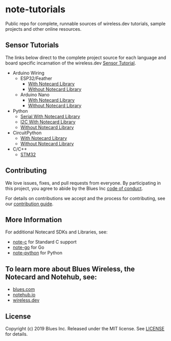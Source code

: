 # note-tutorials

Public repo for complete, runnable sources of wireless.dev tutorials, sample projects and other online resources.

## Sensor Tutorials

The links below direct to the complete project source for each language and board specific incarnation of the wireless.dev [Sensor Tutorial](https://guides/sensor-tutorial).

- Arduino Wiring
  - ESP32/Feather
    - [With Notecard Library](/sensor-tutorials/arduino-wiring/esp32-with-library/esp32-with-library.ino)
    - [Without Notecard Library](/sensor-tutorials/arduino-wiring/esp32-no-library/esp32-no-library.ino)
  - Arduino Nano
    - [With Notecard Library](/sensor-tutorials/arduino-wiring/nano-with-library/nano-with-library.ino)
    - [Without Notecard Library](/sensor-tutorials/arduino-wiring/nano-no-library/nano-no-library.ino)
- Python
  - [Serial With Notecard Library](/sensor-tutorials/python/serial-with-library/sensors.py)
  - [I2C With Notecard Library](/sensor-tutorials/python/i2c-with-library/sensors.py)
  - [Without Notecard Library](/sensor-tutorials/python/no-library/sensors.py)
- CircuitPython
  - [With Notecard Library](/sensor-tutorials/circuitpython/with-notecard-library/code.py)
  - [Without Notecard Library](/sensor-tutorials/circuitpython/no-library/code.py)
- C/C++
  - [STM32](/sensor-tutorials/stm32-c)

## Contributing

We love issues, fixes, and pull requests from everyone. By participating in this
project, you agree to abide by the Blues Inc [code of conduct].

For details on contributions we accept and the process for contributing, see our
[contribution guide](CONTRIBUTING.md).

## More Information

For additional Notecard SDKs and Libraries, see:

* [note-c](note-c) for Standard C support
* [note-go](note-go) for Go
* [note-python](note-python) for Python

## To learn more about Blues Wireless, the Notecard and Notehub, see:

* [blues.com](https://blues.io)
* [notehub.io][Notehub]
* [wireless.dev](https://wireless.dev)

## License

Copyright (c) 2019 Blues Inc. Released under the MIT license. See
[LICENSE](LICENSE) for details.

[blues]: https://blues.com
[notehub]: https://notehub.io
[note-c]: https://github.com/blues/note-c
[note-go]: https://github.com/blues/note-go
[note-python]: https://github.com/blues/note-python
[archive]: https://github.com/blues/note-arduino/archive/master.zip
[code of conduct]: https://blues.github.io/opensource/code-of-conduct
[Notehub]: https://notehub.io
